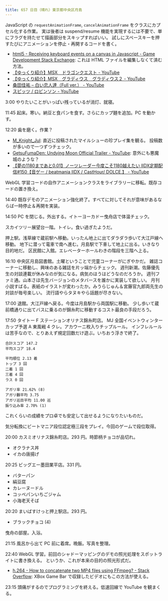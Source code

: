 ```yaml
---
title: 657 日目（晴れ）東京都中央区月島
---
```


JavaScript の `requestAnimationFrame`, `cancelAnimationFrame` をクラスにカプセル化する作業。
実は後者は suspend/resume 機能を実現するには不要で、単にフラグを持たせて描画部分をスキップすればいい。
試しにスペースキーを押すたびにアニメーションを停止・再開するコードを書く。

* [html5 - Receiving keyboard events on a canvas in Javascript - Game Development Stack Exchange](https://gamedev.stackexchange.com/questions/50223/receiving-keyboard-events-on-a-canvas-in-javascript):
  これは HTML ファイルを編集しなくて済む方法。
* [【ゆっくり紹介】MSX　ドラゴンクエスト - YouTube](https://www.youtube.com/watch?v=IQsGNGEYg88)
* [【ゆっくり紹介】MSX　グラディウス　グラディウス２ - YouTube](https://www.youtube.com/watch?v=OXDZtSqrvUQ)
* [桑田佳祐 – 白い恋人達（Full ver.） - YouTube](https://www.youtube.com/watch?v=pvqvBAA-0AE)
* [スピッツ / ロビンソン - YouTube](https://www.youtube.com/watch?v=51CH3dPaWXc)

3:00 やりたいことがいっぱい残っているが消灯、就寝。

11:45 起床。寒い。納豆と食パンを食す。さらにカップ麺を追加。PC を動かす。

12:20 歯を磨く。作業？

* [M_Knight_Jul](https://www.youtube.com/channel/UCC1P13p9baShV4VlfjJ0D_g): 直近に投稿されたマイルシューの珍プレイ集を観る。
  投稿数が多いので一つずつチェック。
* [GetsuFumaDen: Undying Moon Official Trailer - YouTube](https://www.youtube.com/watch?v=D_fAtWYS8Lk):
  意外にも悪魔城のような？
* [【夢の1180まであと0.01】ノーツレーダー今度こそ1180越えたい IIDX定期配信&#x23;150【音ゲー / beatmania IIDX / CastHour/ DOLCE.】 - YouTube](https://www.youtube.com/watch?v=XO7Ccj39_mY)

WebGL 学習コードの自作アニメーションクラスをライブラリーに移転。既存コードの置き換え。

14:40 既存デモのアニメーション強化終了。すべてに対してそれが意味があるならば一時停止＆再開を実装。

14:50 PC を閉じる。外出する。イトーヨーカドー曳舟店で体温チェック。

スカイツリー展望台一階。トイレ。食い過ぎたようだ。

押上駅。浅草線で蔵前駅へ移動。いったん地上に出てダラダラ歩いて大江戸線へ移動。
地下に潜って電車で南へ進む。月島駅で下車して地上に出る。いきなり目的地だ。
区民館に入館。エレベーターホールわきの階段を三階へ上る。

16:10 中央区月島図書館。土曜ということで児童コーナーがにぎやかだ。
雑誌コーナーに移動し、興味のある雑誌を片ッ端からチェック。
週刊新潮。佐藤優先生の対談連載が休みなのが気になる。病気のほうはどうなのだろうか。
週刊ファミ通。山本さほ先生バージョンのメタバースを誰かに実装して欲しい。
月刊小説すばる。表紙のイラストが変わったか。みうらじゅん＆宮藤官九郎両先生の対談が毎号楽しい。
流行語やらタヌキやら話題が尽きない。

17:00 退館。大江戸線へ戻る。今度は月島駅から両国駅に移動。
少し歩いて蔵前橋通りに出てバスに乗るのが錦糸町に移動するコスト最良の手段だろう。

17:50 タイトー F ステーションオリナス錦糸町店。
MJ 全国イベントウィンターカップ予選 A 東風戦 4 クレ。アカウーニ枚入りチップルール。
インフレルールは苦手なので、とりあえず規定回数だけ遊ぶ。いちおう浮きで終了。

```text
合計スコア 147.2
平均スコア 18.4

平均順位 2.13 着
トップ 3 回
二着 1 回
三着 4 回
ラス 0 回

アガリ率 21.62% (8)
アガリ飜平均 3.75
アガリ巡目平均 11.00 巡
振り込み率 2.70% (1)
```

これくらいの成績をプロ卓でも安定して出せるようになりたいものだ。

気分転換にビートマニア段位認定極三段をプレイ。今回のゲームで段位取得。

20:00 カスミオリナス錦糸町店。293 円。時節柄チョコが品切れ。

* オクラナス丼
* イカの唐揚げ

20:25 ビッグエー墨田業平店。331 円。

* バターパン
* 絹豆腐
* カレーヌードル
* コッペパンいちごジャム
* 小海老天そば

20:20 まいばすけっと押上駅店。293 円。

* ブラックチョコ (4)

曳舟の部屋。入浴。

21:15 風呂から出て PC 前に着席。晩飯。写真を整理。

22:40 WebGL 学習。前回のシャドーマッピングのデモの照光処理をスポットライトに書き換える。
というか、これが本来の目的の照光形式だ。

* [h.264 - How to concatenate two MP4 files using FFmpeg? - Stack Overflow](https://stackoverflow.com/questions/7333232/how-to-concatenate-two-mp4-files-using-ffmpeg):
  XBox Game Bar で収録したビデオにもこの方法が使える。

23:15 頭痛がするのでプログラミングを終える。低速回線で YouTube を観まくる。
